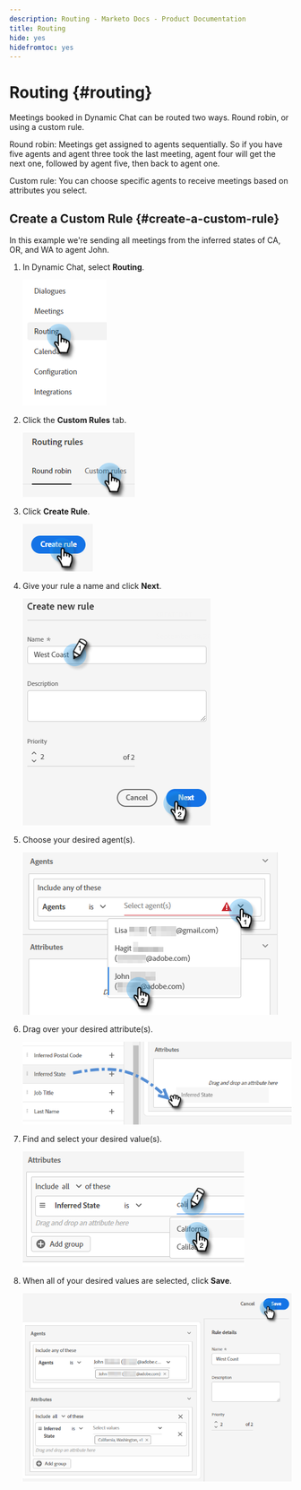 ```yaml
---
description: Routing - Marketo Docs - Product Documentation
title: Routing
hide: yes
hidefromtoc: yes
---
```

# Routing {#routing}

Meetings booked in Dynamic Chat can be routed two ways. Round robin, or using a custom rule.

Round robin: Meetings get assigned to agents sequentially. So if you have five agents and agent three took the last meeting, agent four will get the next one, followed by agent five, then back to agent one.

Custom rule: You can choose specific agents to receive meetings based on attributes you select.

## Create a Custom Rule {#create-a-custom-rule}

In this example we're sending all meetings from the inferred states of CA, OR, and WA to agent John.

1. In Dynamic Chat, select **Routing**.

   ![](assets/routing-1.png)

1. Click the **Custom Rules** tab.

   ![](assets/routing-2.png)

1. Click **Create Rule**.

   ![](assets/routing-3.png)

1. Give your rule a name and click **Next**.

   ![](assets/routing-4.png)

1. Choose your desired agent(s).

   ![](assets/routing-5.png)

1. Drag over your desired attribute(s).

   ![](assets/routing-6.png)

1. Find and select your desired value(s).

   ![](assets/routing-7.png)

1. When all of your desired values are selected, click **Save**.

   ![](assets/routing-8.png)
